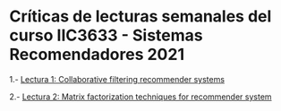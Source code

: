 # Críticas de lecturas semanales del curso IIC3633 - Sistemas Recomendadores 2021

1.- [Lectura 1: Collaborative filtering recommender systems](https://github.com/jdiazram/lecturasIIC3633-2021/blob/main/lectura1-1.md)

2.- [Lectura 2: Matrix factorization techniques for recommender system](https://github.com/jdiazram/lecturasIIC3633-2021/blob/main/lectura2-1.md)

